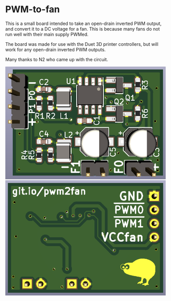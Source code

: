 # PWM-to-fan

This is a small board intended to take an open-drain inverted PWM output, and convert it to a DC voltage for a fan. 
This is because many fans do not run well with their main supply PWMed.

The board was made for use with the Duet 3D printer controllers, but will work for any open-drain inverted PWM outputs.

Many thanks to N2 who came up with the circuit.

![top](images/toppp.png)
![bot](images/bottt.png)
